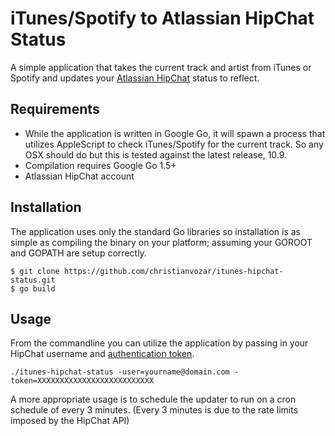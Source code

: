 # iTunes/Spotify to Atlassian HipChat Status

A simple application that takes the current track and artist from iTunes or Spotify and updates your [Atlassian HipChat](https://www.atlassian.com/software/hipchat) status to reflect.

## Requirements

- While the application is written in Google Go, it will spawn a process that utilizes AppleScript to check iTunes/Spotify for the current track. So any OSX should do but this is tested against the latest release, 10.9.
- Compilation requires Google Go 1.5+
- Atlassian HipChat account

## Installation

The application uses only the standard Go libraries so installation is as simple as compiling the binary on your platform; assuming your GOROOT and GOPATH are setup correctly.

```
$ git clone https://github.com/christianvozar/itunes-hipchat-status.git
$ go build
```

## Usage

From the commandline you can utilize the application by passing in your HipChat username and [authentication token](https://www.hipchat.com/docs/apiv2/auth).
```
./itunes-hipchat-status -user=yourname@domain.com -token=XXXXXXXXXXXXXXXXXXXXXXXXXX
```

A more appropriate usage is to schedule the updater to run on a cron schedule of every 3 minutes. (Every 3 minutes is due to the rate limits imposed by the HipChat API)
